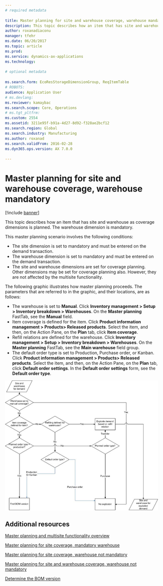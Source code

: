 ```yaml
---
# required metadata

title: Master planning for site and warehouse coverage, warehouse mandatory
description: This topic describes how an item that has site and warehouse as coverage dimensions is planned. The warehouse dimension is mandatory.
author: roxanadiaconu
manager: tfehr
ms.date: 06/20/2017
ms.topic: article
ms.prod: 
ms.service: dynamics-ax-applications
ms.technology: 

# optional metadata

ms.search.form: EcoResStorageDimensionGroup, ReqItemTable
# ROBOTS: 
audience: Application User
# ms.devlang: 
ms.reviewer: kamaybac
ms.search.scope: Core, Operations
# ms.tgt_pltfrm: 
ms.custom: 2554
ms.assetid: 3211e95f-b91a-4d27-8d92-f328ae2bcf12
ms.search.region: Global
ms.search.industry: Manufacturing
ms.author: roxanad
ms.search.validFrom: 2016-02-28
ms.dyn365.ops.version: AX 7.0.0

---
```


# Master planning for site and warehouse coverage, warehouse mandatory

[!include [banner](../includes/banner.md)]

This topic describes how an item that has site and warehouse as coverage dimensions is planned. The warehouse dimension is mandatory.

This master planning scenario involves the following conditions:

-   The site dimension is set to mandatory and must be entered on the demand transaction.
-   The warehouse dimension is set to mandatory and must be entered on the demand transaction.
-   The site and warehouse dimensions are set for coverage planning. Other dimensions may be set for coverage planning also. However, they are not affected by the multisite functionality.

The following graphic illustrates how master planning proceeds. The parameters that are referred to in the graphic, and their locations, are as follows:
-   The warehouse is set to **Manual**. Click **Inventory management &gt; Setup &gt; Inventory breakdown &gt; Warehouses**. On the **Master planning** FastTab, see the **Manual** field.
-   Item coverage is defined for the item. Click **Product information management &gt; Products&gt; Released products**. Select the item, and then, on the Action Pane, on the **Plan** tab, click **Item coverage**.
-   Refill relations are defined for the warehouse. Click **Inventory management &gt; Setup &gt; Inventory breakdown &gt; Warehouses**. On the **Master planning** FastTab, see the **Main warehouse** field group.
-   The default order type is set to Production, Purchase order, or Kanban. Click **Product information management &gt; Products&gt; Released products**. Select the item, and then, on the Action Pane, on the **Plan** tab, click **Default order settings**. In the **Default order settings** form, see the **Default order type**.

![Demand site and warehouse coverage, wh mandatory](./media/multisitedemandexplosionscenarioforsiteandwarehousecoveragewarehousemandatory.jpg)



Additional resources
--------

[Master planning and multisite functionality overview](master-plan-multisite-functionality.md)

[Master planning for site coverage, mandatory warehouse](master-plan-site-coverage-warehouse-mandatory.md)

[Master planning for site coverage, warehouse not mandatory](master-plan-site-coverage-warehouse-not-mandatory.md)

[Master planning for site and warehouse coverage, warehouse not mandatory](master-plan-site-warehouse-coverage-warehouse-not-mandatory.md)

[Determine the BOM version](master-plan-bom-version-determined.md)



